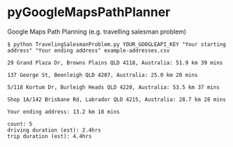 # pyGoogleMapsPathPlanner

Google Maps Path Planning (e.g. travelling salesman problem)

```
$ python TravelingSalesmanProblem.py YOUR_GOOGLEAPI_KEY "Your starting address" "Your ending address" example-addresses.csv

29 Grand Plaza Dr, Browns Plains QLD 4118, Australia: 51.9 km 39 mins

137 George St, Beenleigh QLD 4207, Australia: 25.0 km 20 mins

5/118 Kortum Dr, Burleigh Heads QLD 4220, Australia: 53.5 km 37 mins

Shop 1A/142 Brisbane Rd, Labrador QLD 4215, Australia: 28.7 km 28 mins

Your ending address: 13.2 km 18 mins

count: 5
driving duration (est): 2.4hrs
trip duration (est): 4.4hrs
```

